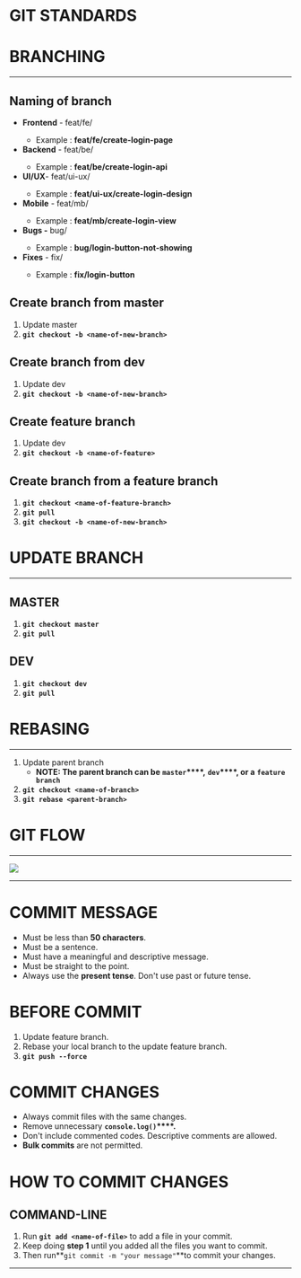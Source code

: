 # GIT STANDARDS

# BRANCHING

* * *

## Naming of branch

*   **Frontend** - feat/fe/<task>
    *   Example : **feat/fe/create-login-page**
*   **Backend** \- feat/be/<task>
    *   Example : **feat/be/create-login-api**
*   **UI/UX**\- feat/ui-ux/<task>
    *   Example : **feat/ui-ux/create-login-design**
*   **Mobile** \- feat/mb/<task>
    *   Example : **feat/mb/create-login-view**
*   **Bugs -** bug/<name-of-bug>
    *   Example : **bug/login-button-not-showing**
*   **Fixes** - fix/<name-of-fix>
    *   Example : **fix/login-button**

## Create branch from master

1. Update master
2. **`git checkout -b <name-of-new-branch>`**

## Create branch from dev

1. Update dev
2. **`git checkout -b <name-of-new-branch>`**

## Create feature branch

1. Update dev
2. **`git checkout -b <name-of-feature>`**

## Create branch from a feature branch

1. **`git checkout <name-of-feature-branch>`**
2. **`git pull`**
3. **`git checkout -b <name-of-new-branch>`**

  

# UPDATE BRANCH

* * *

## MASTER

1. **`git checkout master`**
2. **`git pull`**

## DEV

1. **`git checkout dev`**
2. **`git pull`**

  

# REBASING

* * *

1. Update parent branch
    *   **NOTE: The parent branch can be** **`master`****,** **`dev`****, or a** **`feature branch`**
2. **`git checkout <name-of-branch>`**
3. **`git rebase <parent-branch>`**

# GIT FLOW

* * *

![](https://t25547353.p.clickup-attachments.com/t25547353/747a5903-4864-4ff1-96ab-dd81e6a00217/GitFlow-git-workflow-2.png)

* * *

# COMMIT MESSAGE

*   Must be less than **50 characters**.
*   Must be a sentence.
*   Must have a meaningful and descriptive message.
*   Must be straight to the point.
*   Always use the **present tense**. Don't use past or future tense.

# BEFORE COMMIT

1. Update feature branch.
2. Rebase your local branch to the update feature branch.
3. **`git push --force`**

# COMMIT CHANGES

*   Always commit files with the same changes.
*   Remove unnecessary **`console.log()`****.**
*   Don't include commented codes. Descriptive comments are allowed.
*   **Bulk commits** are not permitted.

# HOW TO COMMIT CHANGES

## COMMAND-LINE

1. Run **`git add <name-of-file>`** to add a file in your commit.
2. Keep doing **step 1** until you added all the files you want to commit.
3. Then run**`git commit -m "your message"`**to commit your changes.

  

* * *
